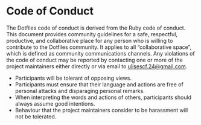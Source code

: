 # Code of Conduct

The Dotfiles code of conduct is derived from the Ruby code of conduct. This document provides community guidelines for a safe, respectful, productive, and collaborative place for any person who is willing to contribute to the Dotfiles community. It applies to all “collaborative space”, which is defined as community communications channels. Any violations of the code of conduct may be reported by contacting one or more of the project maintainers either directly or via email to ulisescf.24@gmail.com.

- Participants will be tolerant of opposing views.
- Participants must ensure that their language and actions are free of personal attacks and disparaging personal remarks.
- When interpreting the words and actions of others, participants should always assume good intentions.
- Behaviour that the project maintainers consider to be harassment will not be tolerated.
